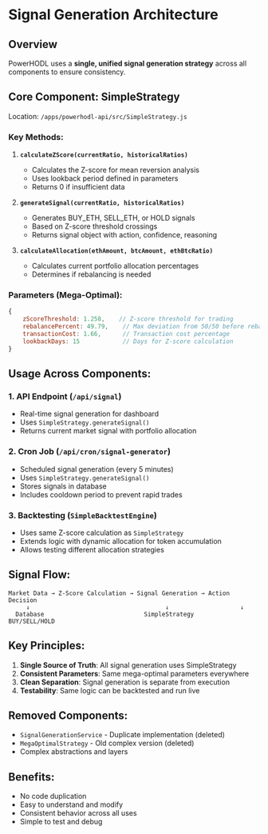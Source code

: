 # Signal Generation Architecture

## Overview
PowerHODL uses a **single, unified signal generation strategy** across all components to ensure consistency.

## Core Component: SimpleStrategy

Location: `/apps/powerhodl-api/src/SimpleStrategy.js`

### Key Methods:

1. **`calculateZScore(currentRatio, historicalRatios)`**
   - Calculates the Z-score for mean reversion analysis
   - Uses lookback period defined in parameters
   - Returns 0 if insufficient data

2. **`generateSignal(currentRatio, historicalRatios)`**
   - Generates BUY_ETH, SELL_ETH, or HOLD signals
   - Based on Z-score threshold crossings
   - Returns signal object with action, confidence, reasoning

3. **`calculateAllocation(ethAmount, btcAmount, ethBtcRatio)`**
   - Calculates current portfolio allocation percentages
   - Determines if rebalancing is needed

### Parameters (Mega-Optimal):
```javascript
{
    zScoreThreshold: 1.258,    // Z-score threshold for trading
    rebalancePercent: 49.79,    // Max deviation from 50/50 before rebalancing
    transactionCost: 1.66,      // Transaction cost percentage
    lookbackDays: 15            // Days for Z-score calculation
}
```

## Usage Across Components:

### 1. API Endpoint (`/api/signal`)
- Real-time signal generation for dashboard
- Uses `SimpleStrategy.generateSignal()`
- Returns current market signal with portfolio allocation

### 2. Cron Job (`/api/cron/signal-generator`)
- Scheduled signal generation (every 5 minutes)
- Uses `SimpleStrategy.generateSignal()`
- Stores signals in database
- Includes cooldown period to prevent rapid trades

### 3. Backtesting (`SimpleBacktestEngine`)
- Uses same Z-score calculation as `SimpleStrategy`
- Extends logic with dynamic allocation for token accumulation
- Allows testing different allocation strategies

## Signal Flow:

```
Market Data → Z-Score Calculation → Signal Generation → Action Decision
     ↓                                      ↓                    ↓
  Database                            SimpleStrategy        BUY/SELL/HOLD
```

## Key Principles:

1. **Single Source of Truth**: All signal generation uses SimpleStrategy
2. **Consistent Parameters**: Same mega-optimal parameters everywhere
3. **Clean Separation**: Signal generation is separate from execution
4. **Testability**: Same logic can be backtested and run live

## Removed Components:
- `SignalGenerationService` - Duplicate implementation (deleted)
- `MegaOptimalStrategy` - Old complex version (deleted)
- Complex abstractions and layers

## Benefits:
- No code duplication
- Easy to understand and modify
- Consistent behavior across all uses
- Simple to test and debug
